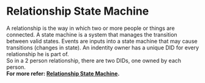 # Relationship State Machine

A relationship is the way in which two or more people or things are connected. A state machine is a system that manages the transition between valid states. Events are inputs into a state machine that may cause transitions (changes in state). An indentity owner has a unique DID for every relationship he is part of.  
So in a 2 person relationship, there are two DIDs, one owned by each person.  
__For more refer: [Relationship State Machine](https://docs.google.com/document/d/1dFmQ_5NlAIrCYx7AYvvEeYlyvzv-2u3cpQqWTadJbPA/edit#).__
